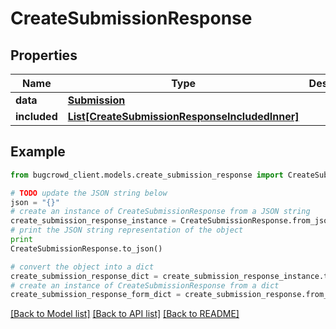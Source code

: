 # CreateSubmissionResponse


## Properties

Name | Type | Description | Notes
------------ | ------------- | ------------- | -------------
**data** | [**Submission**](Submission.md) |  | 
**included** | [**List[CreateSubmissionResponseIncludedInner]**](CreateSubmissionResponseIncludedInner.md) |  | [optional] 

## Example

```python
from bugcrowd_client.models.create_submission_response import CreateSubmissionResponse

# TODO update the JSON string below
json = "{}"
# create an instance of CreateSubmissionResponse from a JSON string
create_submission_response_instance = CreateSubmissionResponse.from_json(json)
# print the JSON string representation of the object
print
CreateSubmissionResponse.to_json()

# convert the object into a dict
create_submission_response_dict = create_submission_response_instance.to_dict()
# create an instance of CreateSubmissionResponse from a dict
create_submission_response_form_dict = create_submission_response.from_dict(create_submission_response_dict)
```
[[Back to Model list]](../README.md#documentation-for-models) [[Back to API list]](../README.md#documentation-for-api-endpoints) [[Back to README]](../README.md)


